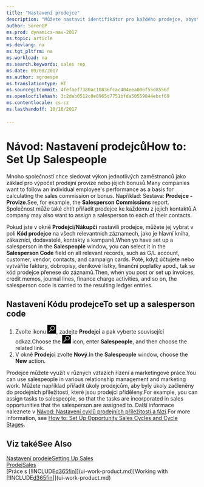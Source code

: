 ```yaml
---
title: "Nastavení prodejce"
description: "Můžete nastavit identifikátor pro každého prodejce, abyste mohli sledovat výkon jednotlivce nebo přiřadit k němu prodejce."
author: SorenGP
ms.prod: dynamics-nav-2017
ms.topic: article
ms.devlang: na
ms.tgt_pltfrm: na
ms.workload: na
ms.search.keywords: sales rep
ms.date: 09/08/2017
ms.author: sgroespe
ms.translationtype: HT
ms.sourcegitcommit: 4fefaef7380ac10836fcac404eea006f55d8556f
ms.openlocfilehash: 3c2dab0512c8e8965d7751bfda50559844ebcf69
ms.contentlocale: cs-cz
ms.lasthandoff: 10/16/2017

---
```

# <a name="how-to-set-up-salespeople"></a><span data-ttu-id="ba8fc-103">Návod: Nastavení prodejců</span><span class="sxs-lookup"><span data-stu-id="ba8fc-103">How to: Set Up Salespeople</span></span>
<span data-ttu-id="ba8fc-104">Mnoho společností chce sledovat výkon jednotlivých zaměstnanců jako základ pro výpočet prodejní provize nebo jejich bonusů.</span><span class="sxs-lookup"><span data-stu-id="ba8fc-104">Many companies want to follow an individual employee's performance as a basis for calculating the sales commission or bonus.</span></span> <span data-ttu-id="ba8fc-105">Například: Sestava: **Prodejce - Provize**.</span><span class="sxs-lookup"><span data-stu-id="ba8fc-105">See, for example, the **Salesperson Commissions** report.</span></span> <span data-ttu-id="ba8fc-106">Společnost může také chtít přiřadit prodejce ke každému z jejich kontaktů.</span><span class="sxs-lookup"><span data-stu-id="ba8fc-106">A company may also want to assign a salesperson to each of their contacts.</span></span>

<span data-ttu-id="ba8fc-107">Pokud jste v okně **Prodejci/Nákupčí** nastavili prodejce, můžete jej vybrat v poli **Kód prodejce** na všech relevantních záznamech, jako je hlavní kniha, zákazníci, dodavatelé, kontakty a kampaně.</span><span class="sxs-lookup"><span data-stu-id="ba8fc-107">When yo have set up a salesperson in the **Salespeople** window, you can select it in the **Salesperson Code** field on all relevant records, such as G/L account, customer, vendor, contacts, and campaign cards.</span></span> <span data-ttu-id="ba8fc-108">Poté, když účtujete nebo vytváříte faktury, dobropisy, deníkové lístky, finanční poplatky apod., tak se kód prodejce přenese do záznamů.</span><span class="sxs-lookup"><span data-stu-id="ba8fc-108">Then, when you post or set up invoices, credit memos, journal lines, finance charge activities, and so on, the salesperson code is carried to the resulting ledger entries.</span></span>

## <a name="to-set-up-a-salesperson-code"></a><span data-ttu-id="ba8fc-109">Nastavení Kódu prodejce</span><span class="sxs-lookup"><span data-stu-id="ba8fc-109">To set up a salesperson code</span></span>
1. <span data-ttu-id="ba8fc-110">Zvolte ikonu ![Vyhledat stránku nebo sestavu](media/ui-search/search_small.png "Ikona Vyhledat stránku nebo sestavu"), zadejte **Prodejci** a pak vyberte související odkaz.</span><span class="sxs-lookup"><span data-stu-id="ba8fc-110">Choose the ![Search for Page or Report](media/ui-search/search_small.png "Search for Page or Report icon") icon, enter **Salespeople**, and then choose the related link.</span></span>
2. <span data-ttu-id="ba8fc-111">V okně **Prodejci** zvolte **Nový**.</span><span class="sxs-lookup"><span data-stu-id="ba8fc-111">In the **Salespeople** window, choose the **New** action.</span></span>

<span data-ttu-id="ba8fc-112">Prodejce můžete využít v různých vztazích řízení a marketingové práce.</span><span class="sxs-lookup"><span data-stu-id="ba8fc-112">You can use salespeople in various relationship management and marketing work.</span></span> <span data-ttu-id="ba8fc-113">Můžete například přiřadit úkoly prodejcům, aby byly úkoly začleněny do prodejních příležitostí, které jsou prodejci přiděleny.</span><span class="sxs-lookup"><span data-stu-id="ba8fc-113">For example, you can assign tasks to salespeople, so that the tasks are incorporated in sales opportunities that the salesperson are assigned to.</span></span> <span data-ttu-id="ba8fc-114">Další informace naleznete v [Návod: Nastavení cyklů prodejních příležitostí a fází](marketing-how-setup-opportunity-sales-cycles-stages.md).</span><span class="sxs-lookup"><span data-stu-id="ba8fc-114">For more information, see [How to: Set Up Opportunity Sales Cycles and Cycle Stages](marketing-how-setup-opportunity-sales-cycles-stages.md).</span></span>

## <a name="see-also"></a><span data-ttu-id="ba8fc-115">Viz také</span><span class="sxs-lookup"><span data-stu-id="ba8fc-115">See Also</span></span>
[<span data-ttu-id="ba8fc-116">Nastavení prodeje</span><span class="sxs-lookup"><span data-stu-id="ba8fc-116">Setting Up Sales</span></span>](sales-setup-sales.md)  
[<span data-ttu-id="ba8fc-117">Prodej</span><span class="sxs-lookup"><span data-stu-id="ba8fc-117">Sales</span></span>](sales-manage-sales.md)  
<span data-ttu-id="ba8fc-118">[Práce s [!INCLUDE[d365fin](includes/d365fin_md.md)]](ui-work-product.md)</span><span class="sxs-lookup"><span data-stu-id="ba8fc-118">[Working with [!INCLUDE[d365fin](includes/d365fin_md.md)]](ui-work-product.md)</span></span>  


